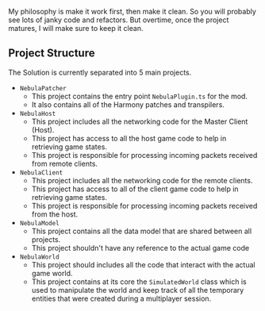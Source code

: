 My philosophy is make it work first, then make it clean. So you will probably see lots of janky code and refactors. But overtime, once the project matures, I will make sure to keep it clean.

## Project Structure

The Solution is currently separated into 5 main projects.
- `NebulaPatcher`
   - This project contains the entry point `NebulaPlugin.ts` for the mod.
   - It also contains all of the Harmony patches and transpilers.
- `NebulaHost`
   - This project includes all the networking code for the Master Client (Host).
   - This project has access to all the host game code to help in retrieving game states.
   - This project is responsible for processing incoming packets received from remote clients.
- `NebulaClient`
   - This project includes all the networking code for the remote clients.
   - This project has access to all of the client game code to help in retrieving game states.
   - This project is responsible for processing incoming packets received from the host.
- `NebulaModel`
   - This project contains all the data model that are shared between all projects.
   - This project shouldn't have any reference to the actual game code
- `NebulaWorld`
   - This project should includes all the code that interact with the actual game world.
   - This project contains at its core the `SimulatedWorld` class which is used to manipulate the world and keep track of all the temporary entities that were created during a multiplayer session.
